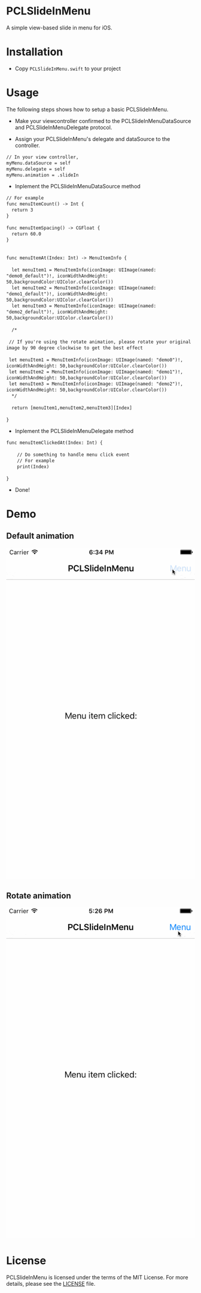# PCLSlideInMenu
A simple view-based slide in menu for iOS.

# Installation
* Copy ```PCLSlideInMenu.swift``` to your project

# Usage
The following steps shows how to setup a basic PCLSlideInMenu.

* Make your viewcontroller confirmed to the PCLSlideInMenuDataSource and PCLSlideInMenuDelegate protocol.

* Assign your PCLSlideInMenu's delegate and dataSource to the controller.
```
// In your view controller, 
myMenu.dataSource = self
myMenu.delegate = self
myMenu.animation = .slideIn
```

* Inplement the PCLSlideInMenuDataSource method
```
// For example
func menuItemCount() -> Int {
  return 3
}

func menuItemSpacing() -> CGFloat {
  return 60.0
}
    

func menuItemAt(Index: Int) -> MenuItemInfo {
        
  let menuItem1 = MenuItemInfo(iconImage: UIImage(named: "demo0_default")!, iconWidthAndHeight: 50,backgroundColor:UIColor.clearColor())
  let menuItem2 = MenuItemInfo(iconImage: UIImage(named: "demo1_default")!, iconWidthAndHeight: 50,backgroundColor:UIColor.clearColor())
  let menuItem3 = MenuItemInfo(iconImage: UIImage(named: "demo2_default")!, iconWidthAndHeight: 50,backgroundColor:UIColor.clearColor())
        
  /* 
        
 // If you're using the rotate animation, please rotate your original image by 90 degree clockwise to get the best effect
         
 let menuItem1 = MenuItemInfo(iconImage: UIImage(named: "demo0")!, iconWidthAndHeight: 50,backgroundColor:UIColor.clearColor())
 let menuItem2 = MenuItemInfo(iconImage: UIImage(named: "demo1")!, iconWidthAndHeight: 50,backgroundColor:UIColor.clearColor())
 let menuItem3 = MenuItemInfo(iconImage: UIImage(named: "demo2")!, iconWidthAndHeight: 50,backgroundColor:UIColor.clearColor())
  */
  
  return [menuItem1,menuItem2,menuItem3][Index]
        
}

```

* Inplement the PCLSlideInMenuDelegate method
```
func menuItemClickedAt(Index: Int) {
    
    // Do something to handle menu click event  
    // For example
    print(Index)
        
}

```


* Done!


# Demo
## Default animation
![Alt Text](https://github.com/pinchih/PCLSlideInMenu/blob/master/demo2.gif?raw=true)
## Rotate animation
![Alt Text](https://raw.githubusercontent.com/pinchih/PCLSlideInMenu/master/demo1.gif)

# License
PCLSlideInMenu is licensed under the terms of the MIT License. 
For more details, please see the [LICENSE](https://github.com/pinchih/PCLSlideInMenu/blob/master/LICENSE.md) file.
